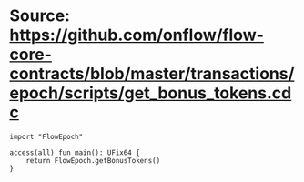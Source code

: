# Source: https://github.com/onflow/flow-core-contracts/blob/master/transactions/epoch/scripts/get_bonus_tokens.cdc

```
import "FlowEpoch"

access(all) fun main(): UFix64 {
    return FlowEpoch.getBonusTokens()
}

```